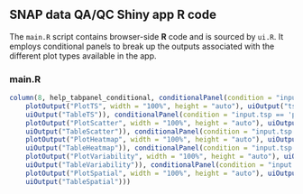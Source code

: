 


##
##
## SNAP data QA/QC Shiny app R code

The `main.R` script contains browser-side **R** code and is sourced by `ui.R`.
It employs conditional panels to break up the outputs associated with the different plot types available in the app.

### main.R


```r
column(8, help_tabpanel_conditional, conditionalPanel(condition = "input.tsp == 'plot_ts' && input.goButton !== null && input.goButton > 0", 
    plotOutput("PlotTS", width = "100%", height = "auto"), uiOutput("tsTextSub"), 
    uiOutput("TableTS")), conditionalPanel(condition = "input.tsp == 'plot_scatter' && input.goButton !== null && input.goButton > 0", 
    plotOutput("PlotScatter", width = "100%", height = "auto"), uiOutput("spTextSub"), 
    uiOutput("TableScatter")), conditionalPanel(condition = "input.tsp == 'plot_heatmap' && input.goButton !== null && input.goButton > 0", 
    plotOutput("PlotHeatmap", width = "100%", height = "auto"), uiOutput("hmTextSub"), 
    uiOutput("TableHeatmap")), conditionalPanel(condition = "input.tsp == 'plot_variability' && input.goButton !== null && input.goButton > 0", 
    plotOutput("PlotVariability", width = "100%", height = "auto"), uiOutput("varTextSub"), 
    uiOutput("TableVariability")), conditionalPanel(condition = "input.tsp == 'plot_spatial' && input.goButton !== null && input.goButton > 0", 
    plotOutput("PlotSpatial", width = "100%", height = "auto"), uiOutput("spatialTextSub"), 
    uiOutput("TableSpatial")))
```

